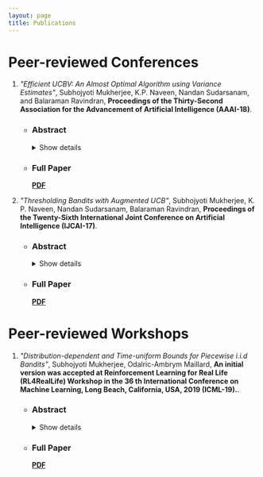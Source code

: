 ```yaml
---
layout: page
title: Publications
---
```



# Peer-reviewed Conferences 

1. *"Efficient UCBV: An Almost Optimal Algorithm using Variance Estimates"*, Subhojyoti Mukherjee, K.P. Naveen, Nandan Sudarsanam, and Balaraman Ravindran, **Proceedings of the Thirty-Second Association for the Advancement of Artificial Intelligence (AAAI-18)**.

   * ### Abstract ###
   
      <details>
        <summary>
          Show details
        </summary>
          <p>We propose a novel variant of the UCB algorithm (referred to as Efficient-UCB-Variance (EUCBV)) for minimizing cumulative regret in the stochastic multi-armed bandit (MAB) setting. EUCBV incorporates the arm elimination strategy proposed in UCB-Improved while taking into account the variance estimates to compute the arms' confidence bounds, similar to UCBV. Through a theoretical analysis, we establish the *gap-dependent* regret bound of EUCBV after T trials and this bound is an improvement over that of existing state-of-the-art UCB algorithms (such as UCB1, UCB-Improved, UCBV,  MOSS). Further, EUCBV incurs an order optimal *gap-independent* regret bound of which is an improvement over that of UCB1, UCBV, and UCB-Improved, while being comparable with that of MOSS and OCUCB. Through an extensive numerical study, we show that EUCBV significantly outperforms the popular UCB variants (like MOSS, OCUCB, etc.) as well as Thompson sampling and Bayes-UCB algorithms.</p>
      </details>
   
   * ### Full Paper ###
   
      [**PDF**](https://www.aaai.org/ocs/index.php/AAAI/AAAI18/paper/view/16111)

2. *"Thresholding Bandits with Augmented UCB"*, Subhojyoti Mukherjee, K. P. Naveen, Nandan Sudarsanam, Balaraman Ravindran, **Proceedings of the Twenty-Sixth International Joint Conference on Artificial Intelligence (IJCAI-17)**.
   
   * ### Abstract ###
   
      <details>
      <summary>
          Show details
      </summary>
        <p>In this paper we propose the Augmented-UCB (AugUCB) algorithm for a fixed-budget version of the thresholding bandit problem  (TBP), where the objective is to identify a set of arms whose quality is above a threshold. A key feature of AugUCB is that it uses both  mean and variance estimates to eliminate arms that have been sufficiently explored; to the best of our knowledge, this is the first algorithm to employ such an approach for the considered TBP. Theoretically, we obtain an upper bound on the loss (probability of misclassification) incurred by AugUCB. Although UCBEV in literature provides a better guarantee, it is important to emphasize that UCBEV has access to problem complexity (whose computation requires arms’ mean and variances), and hence is not realistic in practice; this is in contrast to AugUCB whose implementation does not require any such complexity inputs. We conduct extensive simulation experiments to validate the performance of AugUCB. Through our simulation work, we establish that AugUCB, owing to its utilization of variance estimates, performs significantly better than the state-of-the-art APT, CSAR and other nonvariance-based algorithms.</p>
        </details>
   * ### Full Paper ###  
   
      [**PDF**](https://www.ijcai.org/proceedings/2017/0350.pdf)


# Peer-reviewed Workshops

1. *"Distribution-dependent and Time-uniform Bounds for Piecewise i.i.d Bandits"*, Subhojyoti Mukherjee, Odalric-Ambrym Maillard, **An initial version was accepted at Reinforcement Learning for Real Life (RL4RealLife) Workshop in the 36 th International Conference on Machine Learning, Long Beach, California, USA, 2019 (ICML-19).**.
   
   * ### Abstract ###
   
      <details>
      <summary>
          Show details
      </summary>
        <p>We consider the setup of stochastic multi-armed bandits in the case when reward distributions are piecewise i.i.d. and bounded with unknown changepoints. We focus on the case when changes happen simultaneously on all arms, and in stark contrast with the existing literature, we target gap-dependent (as opposed to only gap-independent) regret bounds involving the magnitude of changes and optimality-gaps. Diverging from previous works, we assume the more realistic scenario that there can be undetectable changepoint gaps and under a different set of assumptions, we show that as long as the compounded delayed detection for each changepoint is bounded there is no need for forced exploration to actively detect changepoints. We introduce two adaptations of UCB-strategies that employ scan-statistics in order to actively detect the changepoints, without knowing in advance the changepoints and also the mean before and after any change. Our first method UCBLCPD does not know the number of changepoints G or time horizon T and achieves the first time-uniform concentration bound for this setting using the Laplace method of integration. The second strategy ImpCPD makes use of the knowledge of T to achieve the order optimal regret bound thereby closing an important gap with respect to the lower bound in a specific challenging setting. Our theoretical findings are supported by numerical experiments on synthetic and real-life datasets.</p>
        </details>
   * ### Full Paper ###  
   
      [**PDF**](https://arxiv.org/abs/1905.13159)




